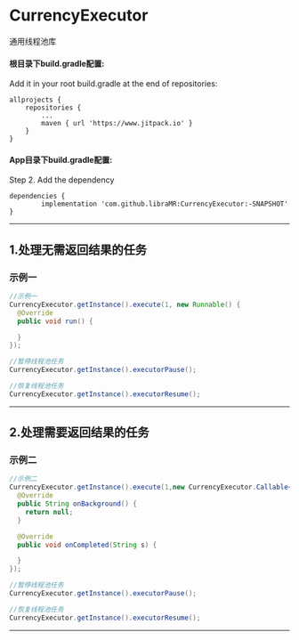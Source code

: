 # CurrencyExecutor
通用线程池库


####  根目录下build.gradle配置:
Add it in your root build.gradle at the end of repositories:

	allprojects {
		repositories {
			...
			maven { url 'https://www.jitpack.io' }
		}
	}
 
#### App目录下build.gradle配置:
Step 2. Add the dependency

	dependencies {
	        implementation 'com.github.libraMR:CurrencyExecutor:-SNAPSHOT'
	}
---
## 1.处理无需返回结果的任务 
### 示例一
```java
//示例一
CurrencyExecutor.getInstance().execute(1, new Runnable() {
  @Override
  public void run() {

  }
});

//暂停线程池任务
CurrencyExecutor.getInstance().executorPause();

//恢复线程池任务
CurrencyExecutor.getInstance().executorResume();
```
---

## 2.处理需要返回结果的任务 
### 示例二
```java
//示例二
CurrencyExecutor.getInstance().execute(1,new CurrencyExecutor.Callable<String>() {
  @Override
  public String onBackground() {
    return null;
  }

  @Override
  public void onCompleted(String s) {

  }
});

//暂停线程池任务
CurrencyExecutor.getInstance().executorPause();

//恢复线程池任务
CurrencyExecutor.getInstance().executorResume();
``` 
---

